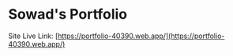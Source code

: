 # Sowad's Portfolio

Site Live Link: [https://portfolio-40390.web.app/](https://portfolio-40390.web.app/)
